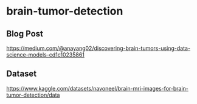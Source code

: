 # brain-tumor-detection

## Blog Post
https://medium.com/@anayang02/discovering-brain-tumors-using-data-science-models-cd1c10235861

## Dataset
https://www.kaggle.com/datasets/navoneel/brain-mri-images-for-brain-tumor-detection/data
